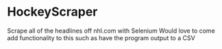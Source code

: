 # HockeyScraper
Scrape all of the headlines off nhl.com with Selenium
Would love to come add functionality to this such as have the program output to a CSV 
